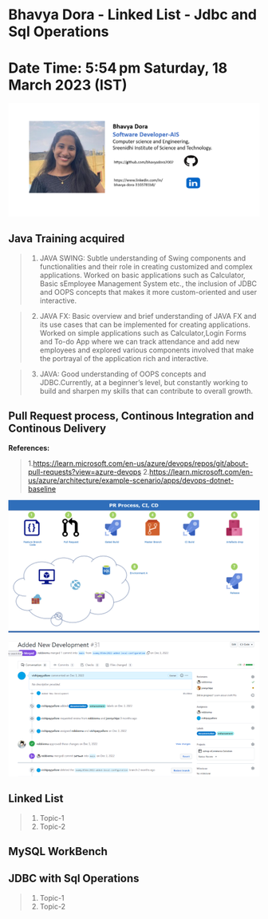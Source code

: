 # Bhavya Dora - Linked List - Jdbc and Sql Operations

# Date Time:  5:54 pm Saturday, 18 March 2023 (IST)

![Alt text](Documentation/Images/ppt%20slide.png)

## Java Training acquired

> 1. JAVA SWING: Subtle understanding of Swing components and functionalities and their role in creating customized and complex applications. Worked on basic applications such as Calculator, Basic sEmployee Management System etc., the inclusion of JDBC and OOPS concepts that makes it more custom-oriented and user interactive.
 
> 2. JAVA FX: Basic overview and brief understanding of JAVA FX and its use cases that can be implemented for creating applications. Worked on simple applications such as Calculator,Login Forms and To-do App where we can track attendance and add new employees and explored various components involved that make the portrayal of the application rich and interactive.
 
> 3. JAVA: Good understanding of OOPS concepts and JDBC.Currently, at a beginner’s level, but constantly working to build and sharpen my skills that can contribute to overall growth.

## Pull Request process, Continous Integration and Continous Delivery

**References:**
> 1.https://learn.microsoft.com/en-us/azure/devops/repos/git/about-pull-requests?view=azure-devops
> 2.https://learn.microsoft.com/en-us/azure/architecture/example-scenario/apps/devops-dotnet-baseline

![Sql Azure|50x50](Documentation/Images/PR-CI-CD.png)

![Sql Azure|50x50](Documentation/Images/Azure2.png)

## Linked List

> 1. Topic-1
> 1. Topic-2

## MySQL WorkBench



## JDBC with Sql Operations
> 1. Topic-1
> 1. Topic-2

